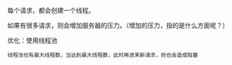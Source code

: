 
每个请求，都会创建一个线程。

如果有很多请求，则会增加服务器的压力。（增加的压力，指的是什么方面呢？）


优化：使用线程池

    线程池也有最大线程数，当达到最大线程数，此时再进来新请求，则也会造成阻塞

